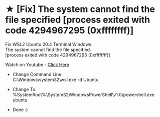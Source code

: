 # ★ [Fix] The system cannot find the file specified [process exited with code 4294967295 (0xffffffff)]
Fix WSL2 Ubuntu 20.4 Terminal Windows.<br/>
The system cannot find the file specified.<br/>
[process exited with code 4294967295 (0xffffffff)]<br/>

Watch on Youtube - <a href='#'>Click Here</a><br/> 

- Change Command Line:<br/>
C:\Windows\system32\wsl.exe -d Ubuntu

- Change To:<br/>
%SystemRoot%\System32\WindowsPowerShell\v1.0\powershell.exe ubuntu

- Done :)

